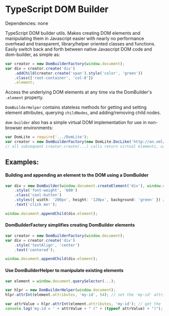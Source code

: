 TypeScript DOM Builder
==============

Dependencies:
none

TypeScript DOM builder utils.  Makes creating DOM elements and manipulating them in Javascript easier with nearly no performance overhead and transparent, library/helper oriented classes and functions.
Easily switch back and forth between native Javascript DOM code and dom-builder, as simple as:
```ts
var creator = new DomBuilderFactory(window.document);
var div = creator.create('div')
	.addChild(creator.create('span').style('color', 'green'))
	.class(['root-container', 'col-8'])
	.element;
```

Access the underlying DOM elements at any time via the DomBuilder's `.element` property.

`DomBuilderHelper` contains stateless methods for getting and setting element attributes, querying `childNodes`, and adding/removing child nodes.

`dom-builder` also has a simple virtual DOM implementation for use in non-browser environments:
```ts
var DomLite = require('.../DomLite');
var creator = new DomBuilderFactory(new DomLite.DocLike('http://an.xml/namespace/schema', 'root-element'));
// all subsequent creator.create(...) calls return virtual elements, useful for cases like building XLSX/ODF XML documents server side
```


## Examples:
#### Building and appending an element to the DOM using a DomBuilder
```ts
var div = new DomBuilder(window.document.createElement('div'), window.document)
	.style('font-weight', '600')
	.class('cool-button')
	.styles({ width: '200px', height: '120px', background: 'green' }) // add multiple styles at once
	.text('click me!');

window.document.appendChild(div.element);
```

#### DomBuilderFactory simplifies creating DomBuilder elements
```ts
var creator = new DomBuilderFactory(window.document);
var div = creator.create('div')
	.style('textAlign', 'center')
	.text('centered');

window.document.appendChild(div.element);
```

#### Use DomBuilderHelper to manipulate existing elements
```ts
var element = window.document.querySelector(...);

var hlpr = new DomBuilderHelper(window.document);
hlpr.attrInt(element.attributes, 'my-id', 54); // set the 'my-id' attribute of the element

var attrValue = hlpr.attrInt(element.attributes, 'my-id'); // get the 'my-id' attribute from the element and convert it to an integer
console.log('my-id = ' + attrValue + " (" + (typeof attrValue) + ")");
```
